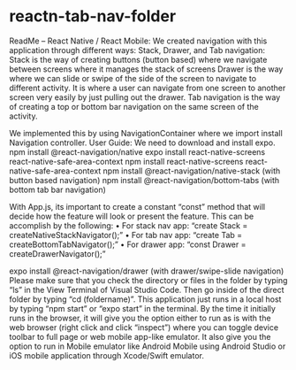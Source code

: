 # reactn-tab-nav-folder
ReadMe – React Native / React Mobile:
We created navigation with this application through different ways: Stack, Drawer, and Tab navigation:
Stack is the way of creating buttons (button based) where we navigate between screens where it manages the stack of screens
Drawer is the way where we can slide or swipe of the side of the screen to navigate to different activity. It is where a user can navigate from one screen to another screen very easily by just pulling out the drawer. 
Tab navigation is the way of creating a top or bottom bar navigation on the same screen of the activity.

We implemented this by using NavigationContainer where we import install Navigation controller.
User Guide:
We need to download and install expo.
npm install @react-navigation/native
expo install react-native-screens react-native-safe-area-context
npm install react-native-screens react-native-safe-area-context
npm install @react-navigation/native-stack (with button based navigation)
npm install @react-navigation/bottom-tabs (with bottom tab bar navigation)

With App.js, its important to create a constant “const” method that will decide how the feature will look or present the feature. This can be accomplish by the following:
•	For stack nav app: “create Stack = createNativeStackNavigator();”
•	For tab nav app: “create Tab = createBottomTabNavigator();”
•	For drawer app:  “const Drawer = createDrawerNavigator();”

expo install @react-navigation/drawer (with drawer/swipe-slide navigation)
Please make sure that you check the directory or files in the folder by typing “ls” in the View Terminal of Visual Studio Code. Then go inside of the direct folder by typing “cd (foldername)”.
This application just runs in a local host by typing “npm start” or “expo start” in the terminal.
By the time it initially runs in the browser, it will give you the option either to run as is with the web browser (right click and click “inspect”) where you can toggle device toolbar to full page or web mobile app-like emulator. It also give you the option to run in Mobile emulator like Android Mobile using Android Studio or iOS mobile application through Xcode/Swift emulator.  
